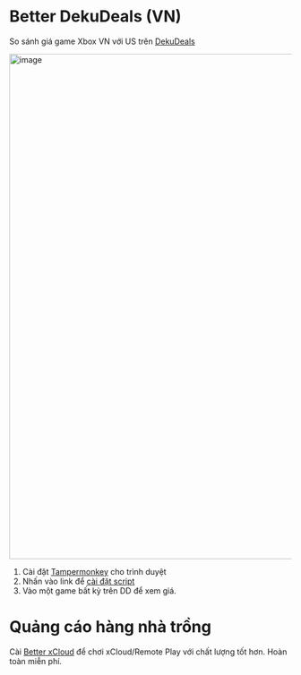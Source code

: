 # Better DekuDeals (VN)

So sánh giá game Xbox VN với US trên [DekuDeals](https://www.dekudeals.com)

<img width="903" alt="image" src="https://github.com/user-attachments/assets/10d1c204-f397-43d4-a995-365bd8e44e7a">

1. Cài đặt [Tampermonkey](https://tampermonkey.net) cho trình duyệt
2. Nhấn vào link để [cài đặt script](https://github.com/redphx/better-xcloud/releases/latest/download/better-xcloud.user.js)
3. Vào một game bất kỳ trên DD để xem giá.

# Quảng cáo hàng nhà trồng
Cài [Better xCloud](https://better-xcloud.github.io) để chơi xCloud/Remote Play với chất lượng tốt hơn. Hoàn toàn miễn phí.
